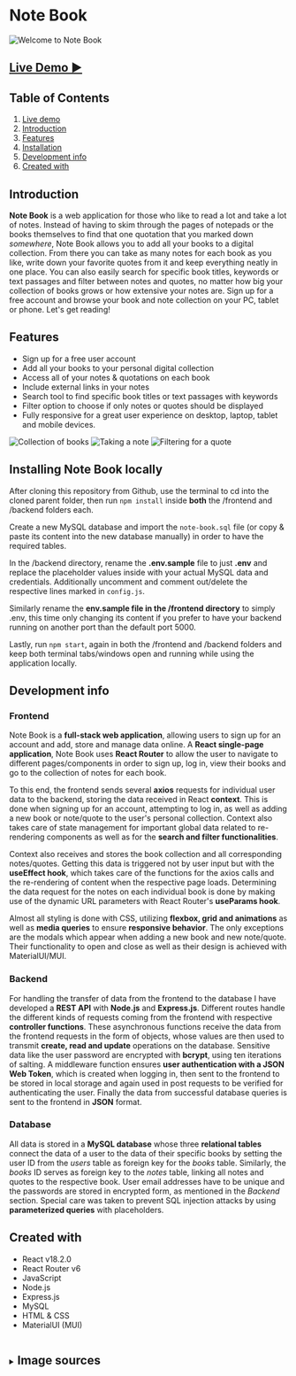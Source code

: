 # Note Book

<img src="./frontend/public/screenshots/screenshot-welcome.png" alt="Welcome to Note Book" />

## <a href="https://note-book.netlify.app/" target="_blank">Live Demo ▶</a>

## Table of Contents

1. [Live demo](#-live-demo)
2. [Introduction](#-introduction)
3. [Features](#-features)
4. [Installation](#-installing-note-book-locally)
5. [Development info](#-development-info)
6. [Created with](#-created-with)

## Introduction

**Note Book** is a web application for those who like to read a lot and take a lot of notes. Instead of having to skim through the pages of notepads or the books themselves to find that one quotation that you marked down _somewhere_, Note Book allows you to add all your books to a digital collection. From there you can take as many notes for each book as you like, write down your favorite quotes from it and keep everything neatly in one place. You can also easily search for specific book titles, keywords or text passages and filter between notes and quotes, no matter how big your collection of books grows or how extensive your notes are. Sign up for a free account and browse your book and note collection on your PC, tablet or phone. Let's get reading!

## Features

- Sign up for a free user account
- Add all your books to your personal digital collection
- Access all of your notes & quotations on each book
- Include external links in your notes
- Search tool to find specific book titles or text passages with keywords
- Filter option to choose if only notes or quotes should be displayed
- Fully responsive for a great user experience on desktop, laptop, tablet and mobile devices.

<img src="./frontend/public/screenshots/screenshot-books.png" alt="Collection of books" />
<img src="./frontend/public/screenshots/screenshot-note.png" alt="Taking a note" />
<img src="./frontend/public/screenshots/screenshot-filter.png" alt="Filtering for a quote" />

## Installing Note Book locally

After cloning this repository from Github, use the terminal to cd into the cloned parent folder, then run `npm install` inside **both** the /frontend and /backend folders each.

Create a new MySQL database and import the `note-book.sql` file (or copy & paste its content into the new database manually) in order to have the required tables.

In the /backend directory, rename the **.env.sample** file to just **.env** and replace the placeholder values inside with your actual MySQL data and credentials. Additionally uncomment and comment out/delete the respective lines marked in `config.js`.

Similarly rename the **env.sample file in the /frontend directory** to simply .env, this time only changing its content if you prefer to have your backend running on another port than the default port 5000.

Lastly, run `npm start`, again in both the /frontend and /backend folders and keep both terminal tabs/windows open and running while using the application locally.

## Development info

### Frontend

Note Book is a **full-stack web application**, allowing users to sign up for an account and add, store and manage data online. A **React single-page application**, Note Book uses **React Router** to allow the user to navigate to different pages/components in order to sign up, log in, view their books and go to the collection of notes for each book.

To this end, the frontend sends several **axios** requests for individual user data to the backend, storing the data received in React **context**. This is done when signing up for an account, attempting to log in, as well as adding a new book or note/quote to the user's personal collection. Context also takes care of state management for important global data related to re-rendering components as well as for the **search and filter functionalities**.

Context also receives and stores the book collection and all corresponding notes/quotes. Getting this data is triggered not by user input but with the **useEffect hook**, which takes care of the functions for the axios calls and the re-rendering of content when the respective page loads. Determining the data request for the notes on each individual book is done by making use of the dynamic URL parameters with React Router's **useParams hook**.

Almost all styling is done with CSS, utilizing **flexbox, grid and animations** as well as **media queries** to ensure **responsive behavior**. The only exceptions are the modals which appear when adding a new book and new note/quote. Their functionality to open and close as well as their design is achieved with MaterialUI/MUI.

### Backend

For handling the transfer of data from the frontend to the database I have developed a **REST API** with **Node.js** and **Express.js**. Different routes handle the different kinds of requests coming from the frontend with respective **controller functions**. These asynchronous functions receive the data from the frontend requests in the form of objects, whose values are then used to transmit **create, read and update** operations on the database. Sensitive data like the user password are encrypted with **bcrypt**, using ten iterations of salting. A middleware function ensures **user authentication with a JSON Web Token**, which is created when logging in, then sent to the frontend to be stored in local storage and again used in post requests to be verified for authenticating the user. Finally the data from successful database queries is sent to the frontend in **JSON** format.

### Database

All data is stored in a **MySQL database** whose three **relational tables** connect the data of a user to the data of their specific books by setting the user ID from the _users_ table as foreign key for the _books_ table. Similarly, the _books_ ID serves as foreign key to the _notes_ table, linking all notes and quotes to the respective book. User email addresses have to be unique and the passwords are stored in encrypted form, as mentioned in the _Backend_ section. Special care was taken to prevent SQL injection attacks by using **parameterized queries** with placeholders.

## Created with

- React v18.2.0
- React Router v6
- JavaScript
- Node.js
- Express.js
- MySQL
- HTML & CSS
- MaterialUI (MUI)

<details>
  <summary><h2 style="display: inline-block">Image sources</h2></summary>
  <ol>
    <li><a href="#https://pngtree.com/freepng/cartoon-book-feather-pen-element_5452406.html" target="_blank">Logo</a></li>
    <li><a href="https://i.pinimg.com/564x/f4/11/9d/f4119dafbfac1f45aade91b8528e7214.jpg" target="_blank">Book background</a></li>
    <li><a href="https://www.freepik.com/free-photo/flat-lay-desk-arrangement-with-copy-space_13523365.htm#query=black%20desk&position=0&from_view=keyword" target="_blank">Desk background</a></li>
    <li><a href="https://images.unsplash.com/photo-1581431886281-93ae50c19271?ixlib=rb-1.2.1&ixid=MnwxMjA3fDB8MHxzZWFyY2h8NHx8ZW1wdHklMjBwYWdlfGVufDB8fDB8fA%3D%3D&w=1000&q=80" target="_blank">Note background</a></li>
    <li><a href="https://t4.ftcdn.net/jpg/01/42/71/29/360_F_142712953_1XMycIzw6DswM6in91CnDYt3Ruk0c0QU.webp" target="_blank">Paper cream</a></li>
    <li><a href="https://us.123rf.com/450wm/yamabikay/yamabikay1604/yamabikay160400253/55395574-wei%C3%9Fes-papier-hintergrund-nahtlose-textur-quadrat-tile-bereit-.jpg" target="_blank">Paper white</a></li>
    <li><a href="https://cdn.forumcomm.com/dims4/default/32197a9/2147483647/strip/false/crop/4032x3024+0+0/resize/1486x1115!/quality/90/?url=https%3A%2F%2Fforum-communications-production-web.s3.amazonaws.com%2Fbrightspot%2Fdd%2F61%2F69c037ae41f08c468b9127ce67d5%2F20220124-113904.jpg" target="_blank">Add new book background</a></li>
  </ol>
</details>
